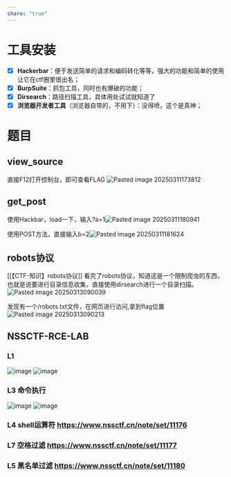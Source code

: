 ```yaml
---
share: "true"
---
```



# 工具安装
- [x] **Hackerbar**：便于发送简单的请求和编码转化等等，强大的功能和简单的使用让它在ctf圈里很出名；
- [x] **BurpSuite**：抓包工具，同时也有爆破的功能；
- [x] **Dirsearch**：路径扫描工具，具体用处试试就知道了
- [x] **浏览器开发者工具**（浏览器自带的，不用下）：没得喷，这个是真神；

# 题目
## **view_source**

直接F12打开控制台，即可查看FLAG
![Pasted image 20250311173812](https://github.com/user-attachments/assets/e6fecd90-be72-4da7-b382-13dbf6b3499b)

##  get_post

使用Hackbar，load一下，输入?a=1![Pasted image 20250311180941](https://github.com/user-attachments/assets/95fd4eb5-bf80-441c-ba94-349db362ff5b)

使用POST方法，直接输入b=2![Pasted image 20250311181624](https://github.com/user-attachments/assets/b0ba3d88-aa2f-4dfc-857c-6fde0217d99d)

## robots协议
[[【CTF-知识】robots协议]]
看完了robots协议，知道这是一个限制爬虫的东西，也就是说要进行目录信息收集，直接使用dirsearch进行一个目录扫描。![Pasted image 20250313090039](https://github.com/user-attachments/assets/1050b94d-b041-4aa4-ba86-37c931dc7d45)

发现有一个/robots.txt文件，在网页进行访问,拿到flag位置![Pasted image 20250313090213](https://github.com/user-attachments/assets/4ba7c263-687a-4ff4-869e-594ca587ab74)

## NSSCTF-RCE-LAB
### L1
![image](https://github.com/user-attachments/assets/cadbb114-d19e-4fcf-972c-40a89f1a0e3f)
![image](https://github.com/user-attachments/assets/48b4da1f-9020-4d87-9c43-72892c7d3273)
### L3 命令执行
![image](https://github.com/user-attachments/assets/39ee3c2b-3d4c-45c4-af3d-79708c1e0552)
![image](https://github.com/user-attachments/assets/1ab454df-c74b-4e6e-a697-850c94ec6fe9)
### L4 shell运算符 https://www.nssctf.cn/note/set/11176
### L7 空格过滤 https://www.nssctf.cn/note/set/11177
### L5 黑名单过滤 https://www.nssctf.cn/note/set/11180




